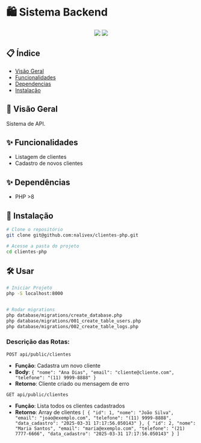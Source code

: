 # 🛍️ Sistema Backend

<div align="center">
  <img src="https://img.shields.io/badge/PHP-777BB4?style=for-the-badge&logo=php&logoColor=white">
  <img src="https://img.shields.io/badge/PostgreSQL-316192?style=for-the-badge&logo=postgresql&logoColor=white">
</div>

## 📋 Índice
- [Visão Geral](#-visão-geral)
- [Funcionalidades](#-funcionalidades)
- [Dependencias](#-depedências)
- [Instalação](#-instalação)

## 🌟 Visão Geral
  Sistema de API.

## ✨ Funcionalidades
- Listagem de clientes 
- Cadastro de novos clientes

## ✨ Dependências
- PHP >8

## 🚀 Instalação

```bash
# Clone o repositório
git clone git@github.com:nalivex/clientes-php.git

# Acesse a pasta do projeto
cd clientes-php
```

## 🛠 Usar
```bash
# Iniciar Projeto
php -S localhost:8000


# Rodar migrations
php database/migrations/create_database.php           
php database/migrations/001_create_table_users.php           
php database/migrations/002_create_table_logs.php           

```

### Descrição das Rotas:

`POST api/public/clientes`  
- **Função**: Cadastra um novo cliente  
- **Body**: `{
		"nome": "Ana Dias",
		"email": "cliente@cliente.com",
		"telefone": "(11) 9999-8888"
	}`
- **Retorno**: Cliente criado ou mensagem de erro  

`GET api/public/clientes`  
- **Função**: Lista todos os clientes cadastrados  
- **Retorno**: Array de clientes `[
	{
		"id": 1,
		"nome": "João Silva",
		"email": "joao@exemplo.com",
		"telefone": "(11) 9999-8888",
		"data_cadastro": "2025-03-31 17:17:56.050143"
	},
	{
		"id": 2,
		"nome": "Maria Santos",
		"email": "maria@exemplo.com",
		"telefone": "(21) 7777-6666",
		"data_cadastro": "2025-03-31 17:17:56.050143"
	}
]`  
